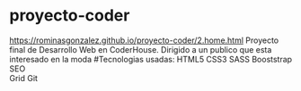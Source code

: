 # proyecto-coder
https://rominasgonzalez.github.io/proyecto-coder/2.home.html
Proyecto final de Desarrollo Web en CoderHouse. Dirigido a un publico que esta interesado en la moda
#Tecnologias usadas: 
HTML5 
CSS3 
SASS 
Booststrap 
SEO  
Grid 
Git
